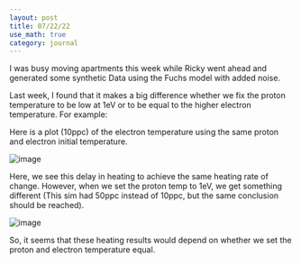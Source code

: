 ```yaml
---
layout: post
title: 07/22/22
use_math: true
category: journal
---
```


I was busy moving apartments this week while Ricky went ahead and generated some synthetic Data using the Fuchs model with added noise.

Last week, I found that it makes a big difference whether we fix the proton temperature to be low at 1eV or to be equal to the higher electron temperature. For example: 

Here is a plot (10ppc) of the electron temperature using the same proton and electron initial temperature. 

![image](https://user-images.githubusercontent.com/98538788/180312759-d9a874d1-6a2a-4c79-af86-4dcbc2d96ad0.png)

Here, we see this delay in heating to achieve the same heating rate of change. However, when we set the proton temp to 1eV, we get something different (This sim had 50ppc instead of 10ppc, but the same conclusion should be reached).

![image](https://user-images.githubusercontent.com/98538788/180312644-f0ebae7d-f3e1-48dd-83a0-c145cc589c8c.png)

So, it seems that these heating results would depend on whether we set the proton and electron temperature equal. 

